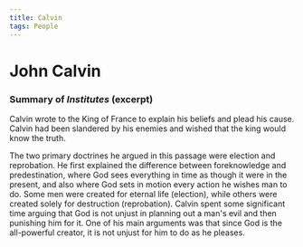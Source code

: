 ```yaml
---
title: Calvin
tags: People
---
```

# John Calvin


### Summary of *Institutes* (excerpt)
Calvin wrote to the King of France to explain his beliefs and plead his cause. Calvin had been slandered by his enemies and wished that the king would know the truth. 

The two primary doctrines he argued in this passage were election and reprobation. He first explained the difference between foreknowledge and predestination, where God sees everything in time as though it were in the present, and also where God sets in motion every action he wishes man to do. Some men were created for eternal life (election), while others were created solely for destruction (reprobation). Calvin spent some significant time arguing that God is not unjust in planning out a man's evil and then punishing him for it. One of his main arguments was that since God is the all-powerful creator, it is not unjust for him to do as he pleases. 

